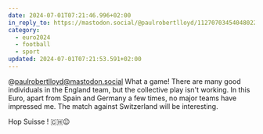 ```yaml
---
date: 2024-07-01T07:21:46.996+02:00
in_reply_to: https://mastodon.social/@paulrobertlloyd/112707034540480225
category:
  - euro2024
  - football
  - sport
updated: 2024-07-01T07:21:53.591+02:00
---
```


@paulrobertlloyd@mastodon.social What a game! 
There are many good individuals in the England team, but the collective play isn't working. 
In this Euro, apart from Spain and Germany a few times, no major teams have impressed me. 
The match against Switzerland will be interesting.

Hop Suisse ! 🇨🇭😉
